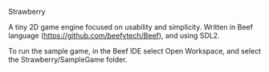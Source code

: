 Strawberry

A tiny 2D game engine focused on usability and simplicity.
Written in Beef language (https://github.com/beefytech/Beef), and using SDL2.

To run the sample game, in the Beef IDE select Open Workspace, and select the Strawberry/SampleGame folder.
